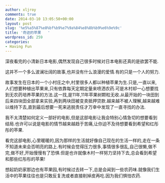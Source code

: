```yaml
---
author: xljroy
comments: true
date: 2014-03-10 13:05:50+00:00
layout: post
slug: '%e5%a5%87%e8%bf%b9%e7%9a%84%e8%8b%b9%e6%9e%9c'
title: '奇迹的苹果   '
wordpress_id: 259
categories:
- Having Fun
---
```


深夜看完的小清新日本电影,偶然发现自己很多时候对日本电影还真的是欲罢不能.

这并不一个多么波澜壮阔的故事,也并没有什么浪漫的爱情.有的只是一个人的努力.

故事发生在日本的一个小村庄之中,村里很多人都以种植苹果为生.只是,一直以来,人们想要种植出苹果来,只有依靠每天定期定量来喷洒农药.可是木村却一心想要找到无农药培养苹果的方法.这一找,是11年,11年苹果树颗粒无收.从最开始的一块田到后来四块田全部拿来实验,再到两块田被变卖抵押贷款.越来越不被人理解,越来越难以维持下去,直到最后想要一死来逃脱责任才万幸中发现了一直寻找的办法.

我不太清楚如何定义一部好的电影,但是这部电影让我会特别心情急切的想要看到结局.也许可以说是电影的情节越来越趋于苦痛,让你迫不及待想要看到希望和红彤彤的苹果.

看完这部电影,心里暖暖的,因为那样的生活就好像自己现在的生活一样的,走在一条不知道未来会否明亮的路上.有时候会觉得压力很多,事情很多很乱,自己很懒,做不完,做不好,开始慢慢有了恐惧.但是也许就像木村一样努力坚持下去,总会看到希望和那些红彤彤的苹果!

想起奶奶家那边也有苹果园,有时候过去转一下,总是会闻到一些农药味.就像我们生活中的苹果往往也是只敢反复洗或者直接削掉皮再吃.因为我们惧怕农药.
